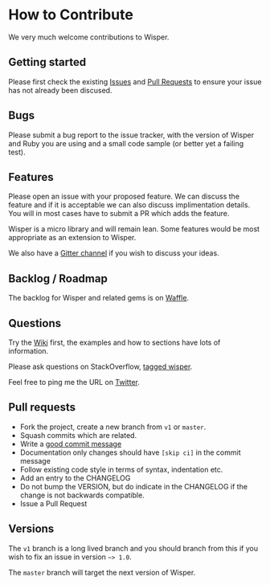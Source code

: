 # How to Contribute

We very much welcome contributions to Wisper.

## Getting started

Please first check the existing [Issues](https://github.com/krisleech/wisper/issues) 
and [Pull Requests](https://github.com/krisleech/wisper/pulls) to ensure your
issue has not already been discused.

## Bugs

Please submit a bug report to the issue tracker, with the version of Wisper
and Ruby you are using and a small code sample (or better yet a failing test).

## Features

Please open an issue with your proposed feature. We can discuss the feature and
if it is acceptable we can also discuss implimentation details. You will in
most cases have to submit a PR which adds the feature. 

Wisper is a micro library and will remain lean. Some features would be most
appropriate as an extension to Wisper.

We also have a [Gitter channel](https://gitter.im/krisleech/wisper) if you wish to discuss your ideas.

## Backlog /  Roadmap

The backlog for Wisper and related gems is on [Waffle](https://waffle.io/krisleech/wisper).

## Questions

Try the [Wiki](https://github.com/krisleech/wisper/wiki) first, the examples
and how to sections have lots of information.

Please ask questions on StackOverflow, [tagged wisper](https://stackoverflow.com/questions/tagged/wisper).

Feel free to ping me the URL on [Twitter](https://twitter.com/krisleech).

## Pull requests

* Fork the project, create a new branch from `v1` or `master`.
* Squash commits which are related.
* Write a [good commit message](http://tbaggery.com/2008/04/19/a-note-about-git-commit-messages.html)
* Documentation only changes should have `[skip ci]` in the commit message
* Follow existing code style in terms of syntax, indentation etc.
* Add an entry to the CHANGELOG
* Do not bump the VERSION, but do indicate in the CHANGELOG if the change is
not backwards compatible.
* Issue a Pull Request

## Versions

The `v1` branch is a long lived branch and you should
branch from this if you wish to fix an issue in version `~> 1.0`.

The `master` branch will target the next version of Wisper.
